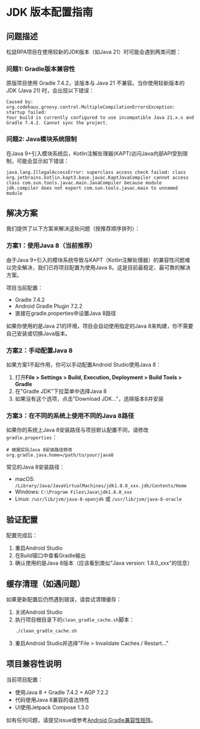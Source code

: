 # JDK 版本配置指南

## 问题描述

松鼠RPA项目在使用较新的JDK版本（如Java 21）时可能会遇到两类问题：

### 问题1: Gradle版本兼容性

原版项目使用 Gradle 7.4.2，该版本与 Java 21 不兼容。当你使用较新版本的 JDK (Java 21) 时，会出现以下错误：

```
Caused by: org.codehaus.groovy.control.MultipleCompilationErrorsException: startup failed:
Your build is currently configured to use incompatible Java 21.x.x and Gradle 7.4.2. Cannot sync the project.
```

### 问题2: Java模块系统限制

在Java 9+引入模块系统后，Kotlin注解处理器(KAPT)访问Java内部API受到限制，可能会显示如下错误：

```
java.lang.IllegalAccessError: superclass access check failed: class org.jetbrains.kotlin.kapt3.base.javac.KaptJavaCompiler cannot access class com.sun.tools.javac.main.JavaCompiler because module jdk.compiler does not export com.sun.tools.javac.main to unnamed module
```

## 解决方案

我们提供了以下方案来解决这些问题（按推荐顺序排列）：

### 方案1：使用Java 8（当前推荐）

由于Java 9+引入的模块系统导致与KAPT（Kotlin注解处理器）的兼容性问题难以完全解决，我们已将项目配置为使用Java 8。这是目前最稳定、最可靠的解决方案。

项目当前配置：
- Gradle 7.4.2
- Android Gradle Plugin 7.2.2
- 直接在gradle.properties中设置Java 8路径

如果你使用的是Java 21的环境，项目会自动使用指定的Java 8来构建，你不需要自己安装或切换Java版本。

### 方案2：手动配置Java 8

如果方案1不起作用，你可以手动配置Android Studio使用Java 8：

1. 打开**File > Settings > Build, Execution, Deployment > Build Tools > Gradle**
2. 在"Gradle JDK"下拉菜单中选择Java 8
3. 如果没有这个选项，点击"Download JDK..."，选择版本8并安装

### 方案3：在不同的系统上使用不同的Java 8路径

如果你的系统上Java 8安装路径与项目默认配置不同，请修改`gradle.properties`：

```properties
# 根据实际Java 8安装路径修改
org.gradle.java.home=/path/to/your/java8
```

常见的Java 8安装路径：
- macOS: `/Library/Java/JavaVirtualMachines/jdk1.8.0_xxx.jdk/Contents/Home`
- Windows: `C:\Program Files\Java\jdk1.8.0_xxx`
- Linux: `/usr/lib/jvm/java-8-openjdk` 或 `/usr/lib/jvm/java-8-oracle`

## 验证配置

配置完成后：
1. 重启Android Studio
2. 在Build窗口中查看Gradle输出
3. 确认使用的是Java 8版本（应该看到类似"Java version: 1.8.0_xxx"的信息）

## 缓存清理（如遇问题）

如果更新配置后仍然遇到错误，请尝试清理缓存：

1. 关闭Android Studio
2. 执行项目根目录下的`clean_gradle_cache.sh`脚本：
   ```bash
   ./clean_gradle_cache.sh
   ```
3. 重启Android Studio并选择"File > Invalidate Caches / Restart..."

## 项目兼容性说明

当前项目配置：
- 使用Java 8 + Gradle 7.4.2 + AGP 7.2.2
- 代码使用Java 8兼容的语法特性
- UI使用Jetpack Compose 1.3.0

如有任何问题，请提交issue或参考[Android Gradle兼容性矩阵](https://developer.android.com/studio/releases/gradle-plugin#compatibility)。 